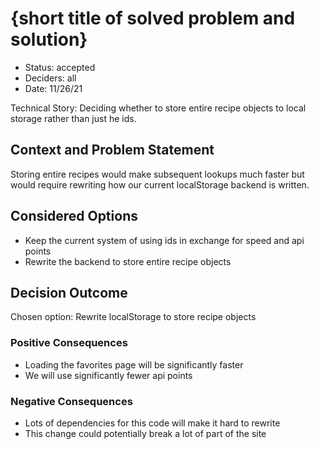 # {short title of solved problem and solution}

- Status: accepted
- Deciders: all
- Date: 11/26/21

Technical Story: Deciding whether to store entire recipe objects to local storage rather than just he ids.

## Context and Problem Statement

Storing entire recipes would make subsequent lookups much faster but would require rewriting how our current localStorage backend is written.

## Considered Options

- Keep the current system of using ids in exchange for speed and api points
- Rewrite the backend to store entire recipe objects

## Decision Outcome

Chosen option: Rewrite localStorage to store recipe objects

### Positive Consequences <!-- optional -->

- Loading the favorites page will be significantly faster
- We will use significantly fewer api points

### Negative Consequences <!-- optional -->

- Lots of dependencies for this code will make it hard to rewrite
- This change could potentially break a lot of part of the site
